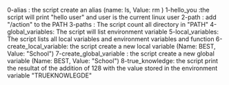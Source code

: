 0-alias : the script create an alias (name: ls, Value: rm )
1-hello_you :the script will print "hello user" and user is the current linux user
2-path : add "/action" to the PATH
3-paths : The script count all directory in "PATH"
4-global_variables: The script will list environment variable
5-local_variables: The script lists all local variables and environment variables and function
6-create_local_variable: the script create a new local variable (Name: BEST, Value: "School")
7-create_global_variable : the script create a new global variable (Name: BEST, Value: "School")
8-true_knowledge: the script print the resultat of the addition of 128 with the value stored in the environment variable "TRUEKNOWLEGDE"
